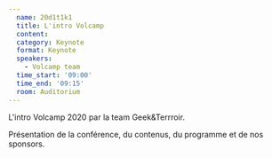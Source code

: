 ```yaml
---
  name: 20d1t1k1
  title: L'intro Volcamp
  content:
  category: Keynote
  format: Keynote
  speakers: 
    - Volcamp team
  time_start: '09:00'
  time_end: '09:15'
  room: Auditorium
---
```

L'intro Volcamp 2020 par la team Geek&Terrroir.

Présentation de la conférence, du contenus, du programme et de nos sponsors.